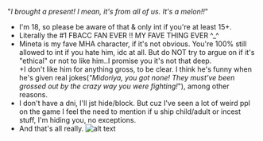 "*I brought a present! I mean, it's from all of us. It's a melon!!*"

- I'm 18, so please be aware of that & only int if you're at least 15+.
- Literally the #1 FBACC FAN EVER !! MY FAVE THING EVER ^_^ 
- Mineta is my fave MHA character, if it's not obvious. You're 100% still allowed to int if you hate him, idc at all. But do NOT try to argue on if it's "ethical" or not to like him..I promise you it's not that deep.                                               
+I don't like him for anything gross, to be clear. I think he's funny when he's given real jokes(*"Midoriya, you got none! They must've been grossed out by the crazy way you were fighting!*"), among other reasons.
- I don't have a dni, I'll jst hide/block. But cuz I've seen a lot of weird ppl on the game I feel the need to mention if u ship child/adult or incest stuff, I'm hiding you, no exceptions. 
- And that's all really. 
![alt text](https://pbs.twimg.com/media/ESD2_GIUwAIfq-6.jpg)
